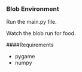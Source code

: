 ### Blob Environment

Run the main.py file.

Watch the blob run for food.

####Requirements

- pygame
- numpy